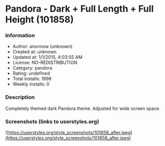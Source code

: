# Pandora - Dark + Full Length + Full Height (101858)

### Information
- Author: anonnow (unknown)
- Created at: unknown
- Updated at: 1/1/2015, 4:03:55 AM
- License: NO-REDISTRIBUTION
- Category: pandora
- Rating: undefined
- Total installs: 1998
- Weekly installs: 0


### Description
Completely themed dark Pandora theme. Adjusted for wide screen space.


### Screenshots (links to userstyles.org)
![https://userstyles.org/style_screenshots/101858_after.jpeg](https://userstyles.org/style_screenshots/101858_after.jpeg)


